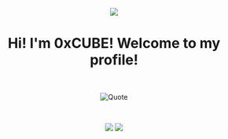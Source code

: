 <p align="center">
  <img src="https://user-images.githubusercontent.com/94565160/148251999-81266efa-04a4-4c97-b2e9-a0645f139b21.png" />
</p align="center">

<h1 align="center">Hi! I'm 0xCUBE! Welcome to my profile!</h1>
<br>

<p align="center">
  <img src="https://quotes-github-readme.vercel.app/api?type=horizontal&theme=dark" alt="Quote" />
</p align="center">
<br>

<p align = "center">
  <img  src = "https://github-readme-stats.vercel.app/api?username=0xCUB3&show_icons=true&theme=radical">
  <img src = "https://github-readme-stats.vercel.app/api/top-langs/?username=0xCUB3&theme=radical">
</p>

